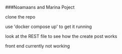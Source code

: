 ###Noamaans and Marina Poject

clone the repo

use 'docker compose up' to get it running

look at the REST file to see how the create post works

front end currently not working

